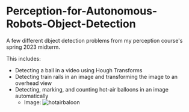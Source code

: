# Perception-for-Autonomous-Robots-Object-Detection
A few different dbject detection problems from my perception course's spring 2023 midterm.

This includes:
- Detecting a ball in a video using Hough Transforms
- Detecting train rails in an image and transforming the image to an overhead view
- Detecting, marking, and counting hot-air balloons in an image automatically
    - Image: ![hotairbaloon](https://github.com/njnovak/Perception-for-Autonomous-Robots-Object-Detection/assets/71943270/db8ec9ce-c857-4457-83d2-3e34588467a4)
